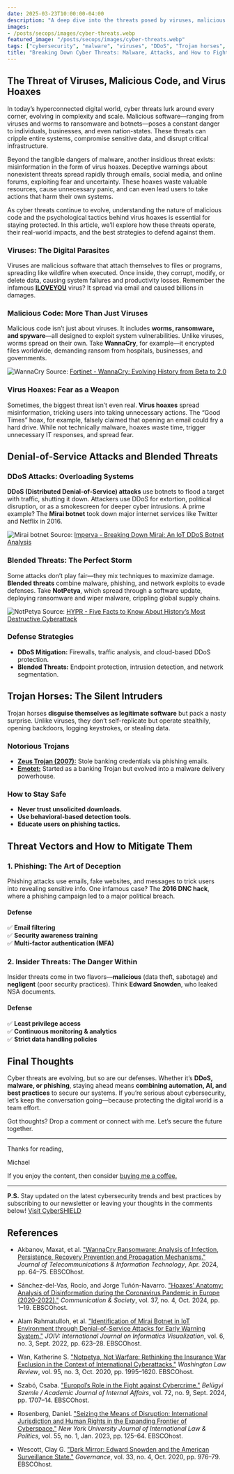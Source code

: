 ```yaml
---
date: 2025-03-23T10:00:00-04:00
description: "A deep dive into the threats posed by viruses, malicious code, denial-of-service attacks, Trojan horses, and evolving cyber threats—and how to defend against them."
images:
- /posts/secops/images/cyber-threats.webp
featured_image: "/posts/secops/images/cyber-threats.webp"
tags: ["cybersecurity", "malware", "viruses", "DDoS", "Trojan horses", "threat vectors", "risk-mitigation"]
title: "Breaking Down Cyber Threats: Malware, Attacks, and How to Fight Back"
---
```


## The Threat of Viruses, Malicious Code, and Virus Hoaxes

In today’s hyperconnected digital world, cyber threats lurk around every corner, evolving in complexity and scale. Malicious software—ranging from viruses and worms to ransomware and botnets—poses a constant danger to individuals, businesses, and even nation-states. These threats can cripple entire systems, compromise sensitive data, and disrupt critical infrastructure.

Beyond the tangible dangers of malware, another insidious threat exists: misinformation in the form of virus hoaxes. Deceptive warnings about nonexistent threats spread rapidly through emails, social media, and online forums, exploiting fear and uncertainty. These hoaxes waste valuable resources, cause unnecessary panic, and can even lead users to take actions that harm their own systems.

As cyber threats continue to evolve, understanding the nature of malicious code and the psychological tactics behind virus hoaxes is essential for staying protected. In this article, we’ll explore how these threats operate, their real-world impacts, and the best strategies to defend against them.

### Viruses: The Digital Parasites  

Viruses are malicious software that attach themselves to files or programs, spreading like wildfire when executed. Once inside, they corrupt, modify, or delete data, causing system failures and productivity losses. Remember the infamous [**ILOVEYOU**](https://www.techtarget.com/searchsecurity/definition/ILOVEYOU-virus) virus? It spread via email and caused billions in damages.

### Malicious Code: More Than Just Viruses  

Malicious code isn’t just about viruses. It includes **worms, ransomware, and spyware**—all designed to exploit system vulnerabilities. Unlike viruses, worms spread on their own. Take **WannaCry**, for example—it encrypted files worldwide, demanding ransom from hospitals, businesses, and governments.

![WannaCry](/posts/secops/images/wannacry.png)
Source: [Fortinet - WannaCry: Evolving History from Beta to 2.0](https://www.fortinet.com/blog/threat-research/wannacry-evolving-history-from-beta-to-2-0)

### Virus Hoaxes: Fear as a Weapon  

Sometimes, the biggest threat isn’t even real. **Virus hoaxes** spread misinformation, tricking users into taking unnecessary actions. The “Good Times” hoax, for example, falsely claimed that opening an email could fry a hard drive. While not technically malware, hoaxes waste time, trigger unnecessary IT responses, and spread fear.

## Denial-of-Service Attacks and Blended Threats  

### DDoS Attacks: Overloading Systems  

**DDoS (Distributed Denial-of-Service) attacks** use botnets to flood a target with traffic, shutting it down. Attackers use DDoS for extortion, political disruption, or as a smokescreen for deeper cyber intrusions. A prime example? The **Mirai botnet** took down major internet services like Twitter and Netflix in 2016.

![Mirai botnet](/posts/secops/images/mirai-botnet-map.png)
Source: [Imperva - Breaking Down Mirai: An IoT DDoS Botnet Analysis](https://www.imperva.com/blog/malware-analysis-mirai-ddos-botnet/)

### Blended Threats: The Perfect Storm  

Some attacks don’t play fair—they mix techniques to maximize damage. **Blended threats** combine malware, phishing, and network exploits to evade defenses. Take **NotPetya**, which spread through a software update, deploying ransomware and wiper malware, crippling global supply chains.

![NotPetya](/posts/secops/images/Petya.A.webp)
Source: [HYPR - Five Facts to Know About History’s Most Destructive Cyberattack](https://www.hypr.com/security-encyclopedia/notpetya)

### Defense Strategies  

- **DDoS Mitigation:** Firewalls, traffic analysis, and cloud-based DDoS protection.  
- **Blended Threats:** Endpoint protection, intrusion detection, and network segmentation.  

## Trojan Horses: The Silent Intruders  

Trojan horses **disguise themselves as legitimate software** but pack a nasty surprise. Unlike viruses, they don’t self-replicate but operate stealthily, opening backdoors, logging keystrokes, or stealing data.

### Notorious Trojans  

- [**Zeus Trojan (2007):**](https://www.crowdstrike.com/en-us/cybersecurity-101/malware/zeus-malware/) Stole banking credentials via phishing emails.  
- [**Emotet:**](https://www.checkpoint.com/cyber-hub/threat-prevention/what-is-malware/emotet-malware/) Started as a banking Trojan but evolved into a malware delivery powerhouse.  

### How to Stay Safe  

- **Never trust unsolicited downloads.**  
- **Use behavioral-based detection tools.**  
- **Educate users on phishing tactics.**  

## Threat Vectors and How to Mitigate Them  

### 1. Phishing: The Art of Deception  

Phishing attacks use emails, fake websites, and messages to trick users into revealing sensitive info. One infamous case? The **2016 DNC hack**, where a phishing campaign led to a major political breach.

#### Defense  

✅ **Email filtering**  
✅ **Security awareness training**  
✅ **Multi-factor authentication (MFA)**  

### 2. Insider Threats: The Danger Within  

Insider threats come in two flavors—**malicious** (data theft, sabotage) and **negligent** (poor security practices). Think **Edward Snowden**, who leaked NSA documents.

#### Defense  

✅ **Least privilege access**  
✅ **Continuous monitoring & analytics**  
✅ **Strict data handling policies**  

## Final Thoughts  

Cyber threats are evolving, but so are our defenses. Whether it’s **DDoS, malware, or phishing**, staying ahead means **combining automation, AI, and best practices** to secure our systems. If you’re serious about cybersecurity, let’s keep the conversation going—because protecting the digital world is a team effort.

Got thoughts? Drop a comment or connect with me. Let’s secure the future together.

---

Thanks for reading,

Michael

If you enjoy the content, then consider [buying me a coffee.](https://trilltayo.gumroad.com/coffee)

---

**P.S.** Stay updated on the latest cybersecurity trends and best practices by subscribing to our newsletter or leaving your thoughts in the comments below! [Visit CyberSHIELD](https://cybershieldacademy.net)

## References

- Akbanov, Maxat, et al. ["WannaCry Ransomware: Analysis of Infection, Persistence, Recovery Prevention and Propagation Mechanisms."](https://doi-org.libdatab.strayer.edu/10.26636/jtit.2019.130218) *Journal of Telecommunications & Information Technology*, Apr. 2024, pp. 64–75. EBSCOhost.

- Sánchez-del-Vas, Rocío, and Jorge Tuñón-Navarro. ["Hoaxes’ Anatomy: Analysis of Disinformation during the Coronavirus Pandemic in Europe (2020-2022)."](https://doi-org.libdatab.strayer.edu/10.15581/003.37.4.1-19) *Communication & Society*, vol. 37, no. 4, Oct. 2024, pp. 1–19. EBSCOhost.

- Alam Rahmatulloh, et al. ["Identification of Mirai Botnet in IoT Environment through Denial-of-Service Attacks for Early Warning System."](https://doi-org.libdatab.strayer.edu/10.30630/joiv.6.3.1262) *JOIV: International Journal on Informatics Visualization*, vol. 6, no. 3, Sept. 2022, pp. 623–28. EBSCOhost.

- Wan, Katherine S. ["Notpetya, Not Warfare: Rethinking the Insurance War Exclusion in the Context of International Cyberattacks."](https://research.ebsco.com/linkprocessor/plink?id=ad03d70e-e863-329f-b9b9-c673cebd3130) *Washington Law Review*, vol. 95, no. 3, Oct. 2020, pp. 1995–1620. EBSCOhost.

- Szabó, Csaba. ["Europol’s Role in the Fight against Cybercrime."](https://doi-org.libdatab.strayer.edu/10.38146/BSZ-AJIA.2024.v72.i9.pp1707-1714) *Belügyi Szemle / Academic Journal of Internal Affairs*, vol. 72, no. 9, Sept. 2024, pp. 1707–14. EBSCOhost.

- Rosenberg, Daniel. ["Seizing the Means of Disruption: International Jurisdiction and Human Rights in the Expanding Frontier of Cyberspace."](https://research.ebsco.com/linkprocessor/plink?id=9f958b43-502b-370a-843c-070157d7f051) *New York University Journal of International Law & Politics*, vol. 55, no. 1, Jan. 2023, pp. 125–64. EBSCOhost.

- Wescott, Clay G. ["Dark Mirror: Edward Snowden and the American Surveillance State."](https://doi-org.libdatab.strayer.edu/10.1111/gove.12537) *Governance*, vol. 33, no. 4, Oct. 2020, pp. 976–79. EBSCOhost.
